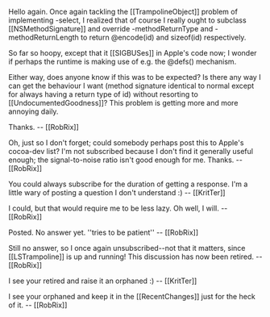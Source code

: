 Hello again. Once again tackling the [[TrampolineObject]] problem of implementing -select, I realized that of course I really ought to subclass [[NSMethodSignature]] and override -methodReturnType and -methodReturnLength to return @encode(id) and sizeof(id) respectively.

So far so hoopy, except that it [[SIGBUSes]] in Apple's code now; I wonder if perhaps the runtime is making use of e.g. the @defs() mechanism.

Either way, does anyone know if this was to be expected? Is there any way I can get the behaviour I want (method signature identical to normal except for always having a return type of id) without resorting to [[UndocumentedGoodness]]? This problem is getting more and more annoying daily.

Thanks. -- [[RobRix]]

Oh, just so I don't forget; could somebody perhaps post this to Apple's cocoa-dev list? I'm not subscribed because I don't find it generally useful enough; the signal-to-noise ratio isn't good enough for me. Thanks. -- [[RobRix]]

You could always subscribe for the duration of getting a response. I'm a little wary of posting a question I don't understand :) -- [[KritTer]]

I could, but that would require me to be less lazy. Oh well, I will. -- [[RobRix]]

Posted. No answer yet. ''tries to be patient'' -- [[RobRix]]

Still no answer, so I once again unsubscribed--not that it matters, since [[LSTrampoline]] is up and running! This discussion has now been retired. -- [[RobRix]]

I see your retired and raise it an orphaned :) -- [[KritTer]]

I see your orphaned and keep it in the [[RecentChanges]] just for the heck of it. -- [[RobRix]]